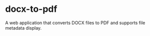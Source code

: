 # docx-to-pdf
A web application that converts DOCX files to PDF and supports file metadata display.
